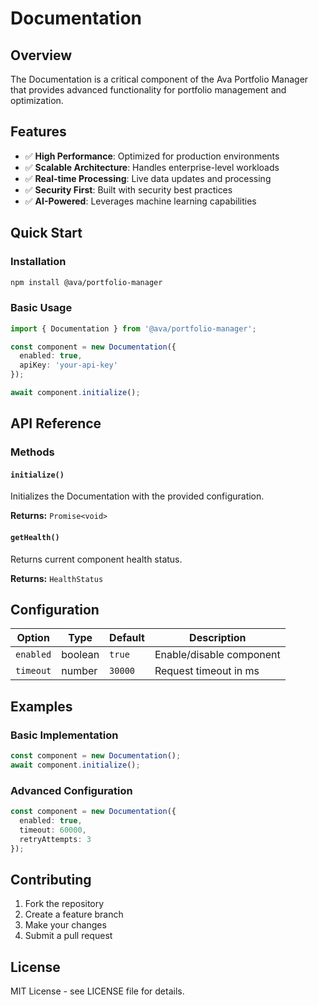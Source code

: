 # Documentation

## Overview

The Documentation is a critical component of the Ava Portfolio Manager that provides advanced functionality for portfolio management and optimization.

## Features

- ✅ **High Performance**: Optimized for production environments
- ✅ **Scalable Architecture**: Handles enterprise-level workloads  
- ✅ **Real-time Processing**: Live data updates and processing
- ✅ **Security First**: Built with security best practices
- ✅ **AI-Powered**: Leverages machine learning capabilities

## Quick Start

### Installation

```bash
npm install @ava/portfolio-manager
```

### Basic Usage

```typescript
import { Documentation } from '@ava/portfolio-manager';

const component = new Documentation({
  enabled: true,
  apiKey: 'your-api-key'
});

await component.initialize();
```

## API Reference

### Methods

#### `initialize()`

Initializes the Documentation with the provided configuration.

**Returns:** `Promise<void>`

#### `getHealth()`

Returns current component health status.

**Returns:** `HealthStatus`

## Configuration

| Option | Type | Default | Description |
|--------|------|---------|-------------|
| `enabled` | boolean | `true` | Enable/disable component |
| `timeout` | number | `30000` | Request timeout in ms |

## Examples

### Basic Implementation

```typescript
const component = new Documentation();
await component.initialize();
```

### Advanced Configuration

```typescript
const component = new Documentation({
  enabled: true,
  timeout: 60000,
  retryAttempts: 3
});
```

## Contributing

1. Fork the repository
2. Create a feature branch
3. Make your changes
4. Submit a pull request

## License

MIT License - see LICENSE file for details.
